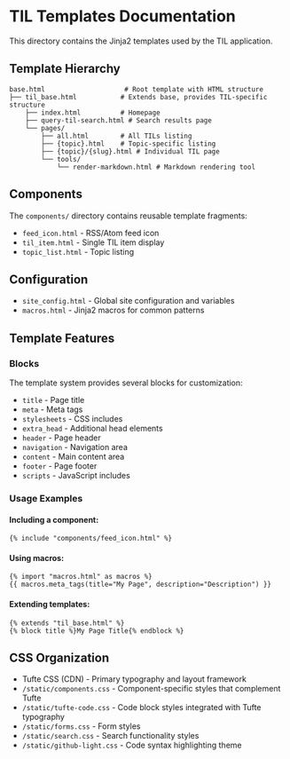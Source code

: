 # TIL Templates Documentation

This directory contains the Jinja2 templates used by the TIL application.

## Template Hierarchy

```
base.html                    # Root template with HTML structure
├── til_base.html           # Extends base, provides TIL-specific structure
    ├── index.html          # Homepage
    ├── query-til-search.html # Search results page
    └── pages/
        ├── all.html        # All TILs listing
        ├── {topic}.html    # Topic-specific listing
        ├── {topic}/{slug}.html # Individual TIL page
        └── tools/
            └── render-markdown.html # Markdown rendering tool
```

## Components

The `components/` directory contains reusable template fragments:

- `feed_icon.html` - RSS/Atom feed icon
- `til_item.html` - Single TIL item display
- `topic_list.html` - Topic listing

## Configuration

- `site_config.html` - Global site configuration and variables
- `macros.html` - Jinja2 macros for common patterns

## Template Features

### Blocks

The template system provides several blocks for customization:

- `title` - Page title
- `meta` - Meta tags
- `stylesheets` - CSS includes
- `extra_head` - Additional head elements
- `header` - Page header
- `navigation` - Navigation area
- `content` - Main content area
- `footer` - Page footer
- `scripts` - JavaScript includes

### Usage Examples

#### Including a component:
```jinja2
{% include "components/feed_icon.html" %}
```

#### Using macros:
```jinja2
{% import "macros.html" as macros %}
{{ macros.meta_tags(title="My Page", description="Description") }}
```

#### Extending templates:
```jinja2
{% extends "til_base.html" %}
{% block title %}My Page Title{% endblock %}
```

## CSS Organization

- Tufte CSS (CDN) - Primary typography and layout framework
- `/static/components.css` - Component-specific styles that complement Tufte
- `/static/tufte-code.css` - Code block styles integrated with Tufte typography
- `/static/forms.css` - Form styles
- `/static/search.css` - Search functionality styles
- `/static/github-light.css` - Code syntax highlighting theme